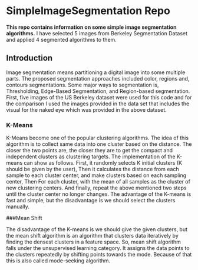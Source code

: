 # SimpleImageSegmentation Repo

**This repo contains information on some simple image segmentation algorithms.**
I have selected 5 images from Berkeley Segmentation Dataset and applied 4 segmented algorithms to them.

 
## Introduction

Image segmentation means partitioning a digital image into some multiple parts.
The proposed segmentation approaches included color, regions and, contours segmentations.
Some major ways to segmentation is, Thresholding, Edge-Based Segmentation,
and Region-based segmentation.  First, five images of the US Berkeley dataset 
were used for this code and for the comparison I used the images provided
in the data set that includes the visual for the naked eye which was provided in the above dataset.

### K-Means

K-Means become one of the popular clustering algorithms. The idea of this 
algorithm is to collect same data into one cluster based on the distance. 
The closer the two points are, the closer they are to get the compact and 
independent clusters as clustering targets. The implementation of the K-means
 can show as follows. First, it randomly selects K initial clusters 
(K should be given by the user), Then it calculates the distance from each
 sample to each cluster center, and make clusters based on each sampling center,
 Then For each cluster, with the mean of all samples as the cluster of new 
clustering centers. And finally, repeat the above mentioned two steps until 
the cluster center no longer changes. The advantage of the K-means is fast 
and simple, but the disadvantage is we should select the clusters manually.

###Mean Shift

The disadvantage of the K-means is we should give the given clusters,
 but the mean shift algorithm is an algorithm that clusters data iteratively
 by finding the densest clusters in a feature space. 
So, mean shift algorithm falls under the unsupervised learning category. 
It assigns the data points to the clusters repeatedly by shifting points 
towards the mode. Because of that this is also called mode-seeking algorithm.
